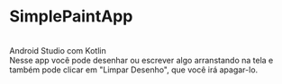 # SimplePaintApp
<BR>Android Studio com Kotlin
<BR>Nesse app você pode desenhar ou escrever algo arranstando na tela e também pode clicar em "Limpar Desenho", que você irá apagar-lo.

  
